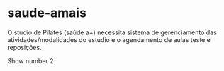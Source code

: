 # saude-amais
O studio de Pilates (saúde a+) necessita sistema de gerenciamento das atividades/modalidades do estúdio e o agendamento de aulas teste e reposições.

Show
number 2
